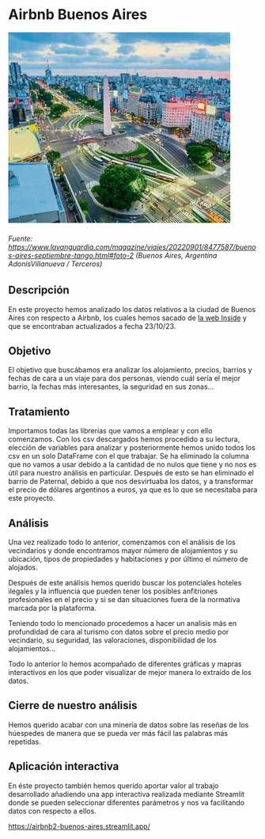 # Airbnb Buenos Aires

![Cover Image](cover.jpeg)
###### Fuente: https://www.lavanguardia.com/magazine/viajes/20220901/8477587/buenos-aires-septiembre-tango.html#foto-2 (Buenos Aires, Argentina AdonisVillanueva / Terceros)

## Descripción

En este proyecto hemos analizado los datos relativos a la ciudad de Buenos Aires con respecto a Airbnb, los cuales hemos sacado de [la web Inside](http://insideairbnb.com/buenos-aires/) y que se encontraban actualizados a fecha 23/10/23.

## Objetivo

 El objetivo que buscábamos era analizar los alojamiento, precios, barrios y fechas de cara a un viaje para dos personas, viendo cuál sería el mejor barrio, la fechas más interesantes, la seguridad en sus zonas...

 ## Tratamiento

Importamos todas las librerías que vamos a emplear y con ello comenzamos.
Con los csv descargados hemos procedido a su lectura, elección de variables para analizar y posteriormente hemos unido todos los csv en un solo DataFrame con el que trabajar.
Se ha eliminado la columna que no vamos a usar debido a la cantidad de no nulos que tiene y no nos es útil para nuestro análisis en particular. Después de esto se han eliminado el barrio de Paternal, debido a que nos desvirtuaba los datos, y a transformar el precio de dólares argentinos a euros, ya que es lo que se necesitaba para este proyecto.

## Análisis

Una vez realizado todo lo anterior, comenzamos con el análisis de los vecindarios y donde encontramos mayor número de alojamientos y su ubicación, tipos de propiedades y habitaciones y por último el número de alojados.

Después de este análisis hemos querido buscar los potenciales hoteles ilegales y la influencia que pueden tener los posibles anfitriones profesionales en el precio y si se dan situaciones fuera de la normativa marcada por la plataforma.

Teniendo todo lo mencionado procedemos a hacer un analisis más en profundidad de cara al turismo con datos sobre el precio medio por vecindario, su seguridad, las valoraciones, disponibilidad de los alojamientos...

Todo lo anterior lo hemos acompañado de diferentes gráficas y mapras interactivos en los que poder visualizar de mejor manera lo extraído de los datos.

## Cierre de nuestro análisis

Hemos querido acabar con una minería de datos sobre las reseñas de los húespedes de manera que se pueda ver más fácil las palabras más repetidas.

## Aplicación interactiva

En éste proyecto también hemos querido aportar valor al trabajo desarrollado añadiendo una app interactiva realizada mediante Streamlit donde se pueden seleccionar diferentes parámetros y nos va facilitando datos con respecto a ellos.

https://airbnb2-buenos-aires.streamlit.app/
